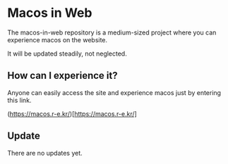 # Macos in Web

The macos-in-web repository is a medium-sized project where you can experience macos on the website.

It will be updated steadily, not neglected.

## How can I experience it?

Anyone can easily access the site and experience macos just by entering this link.

(https://macos.r-e.kr/)[https://macos.r-e.kr/]

## Update

There are no updates yet.
